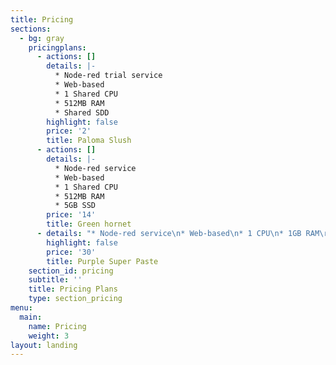 ```yaml
---
title: Pricing
sections:
  - bg: gray
    pricingplans:
      - actions: []
        details: |-
          * Node-red trial service
          * Web-based
          * 1 Shared CPU
          * 512MB RAM
          * Shared SDD
        highlight: false
        price: '2'
        title: Paloma Slush
      - actions: []
        details: |-
          * Node-red service
          * Web-based
          * 1 Shared CPU
          * 512MB RAM
          * 5GB SSD
        price: '14'
        title: Green hornet
      - details: "* Node-red service\n* Web-based\n* 1 CPU\n* 1GB RAM\r\n* 5GB SSD"
        highlight: false
        price: '30'
        title: Purple Super Paste
    section_id: pricing
    subtitle: ''
    title: Pricing Plans
    type: section_pricing
menu:
  main:
    name: Pricing
    weight: 3
layout: landing
---
```


